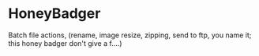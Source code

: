 # HoneyBadger
Batch file actions, (rename, image resize, zipping, send to ftp, you name it; this honey badger don't give a f....)

